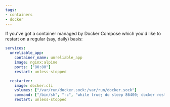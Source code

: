 ```yaml
---
tags:
- containers
- docker
---
```

If you've got a container managed by Docker Compose which you'd like to restart on a regular (say, daily) basis:

```yaml
services:
  unreliable_app:
    container_name: unreliable_app
    image: nginx:alpine
    ports: ["80:80"]
    restart: unless-stopped

  restarter:
    image: docker:cli
    volumes: ["/var/run/docker.sock:/var/run/docker.sock"]
    command: ["/bin/sh", "-c", "while true; do sleep 86400; docker restart unreliable_app; done"]
    restart: unless-stopped
```
